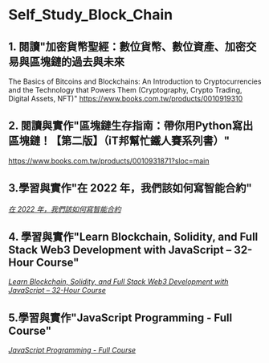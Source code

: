 # Self_Study_Block_Chain
## 1. 閱讀"加密貨幣聖經：數位貨幣、數位資產、加密交易與區塊鏈的過去與未來
The Basics of Bitcoins and Blockchains: An Introduction to Cryptocurrencies and the Technology that Powers Them (Cryptography, Crypto Trading, Digital Assets, NFT)"
https://www.books.com.tw/products/0010919310
## 2. 閱讀與實作"區塊鏈生存指南：帶你用Python寫出區塊鏈！【第二版】（iT邦幫忙鐵人賽系列書）"
https://www.books.com.tw/products/0010931871?sloc=main
## 3.學習與實作"在 2022 年，我們該如何寫智能合約"
*[在 2022 年，我們該如何寫智能合約](https://youtube.com/playlist?list=PLHmOMPRfmOxQYDnXAc1hKY6ra4WDU8ZlM)*
## 4. 學習與實作"Learn Blockchain, Solidity, and Full Stack Web3 Development with JavaScript – 32-Hour Course"
*[Learn Blockchain, Solidity, and Full Stack Web3 Development with JavaScript – 32-Hour Course](https://youtu.be/gyMwXuJrbJQ)*
## 5.學習與實作"JavaScript Programming - Full Course"
*[JavaScript Programming - Full Course](https://youtu.be/jS4aFq5-91M)*
